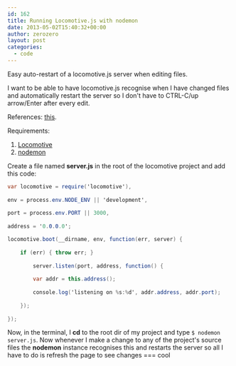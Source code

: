 ```yaml
---
id: 162
title: Running Locomotive.js with nodemon
date: 2013-05-02T15:40:32+00:00
author: zerozero
layout: post
categories:
  - code
---
```

Easy auto-restart of a locomotive.js server when editing files.

I want to be able to have locomotive.js recognise when I have changed files and automatically restart the server so I don't have to CTRL-C/up arrow/Enter after every edit.

References: <a href="http://jonathanmh.com/running-locomotive-js-with-node-dev/" target="_blank">this</a>.
  
Requirements:

  1. <a href="http://locomotivejs.org" target="_blank">Locomotive</a> 
  2. [nodemon](https://github.com/remy/nodemon)

Create a file named **server.js** in the root of the locomotive project and add this code:
  
```csharp
var locomotive = require('locomotive'),
          
env = process.env.NODE_ENV || 'development',
          
port = process.env.PORT || 3000,
          
address = '0.0.0.0';

locomotive.boot(__dirname, env, function(err, server) {
      
	if (err) { throw err; }
      
		server.listen(port, address, function() {
        
		var addr = this.address();
        
		console.log('listening on %s:%d', addr.address, addr.port);
      
	});
  
});
```

Now, in the terminal, I **cd** to the root dir of my project and type `$ nodemon server.js`. Now whenever I make a change to any of the project's source files the **nodemon** instance recognises this and restarts the server so all I have to do is refresh the page to see changes === cool

